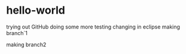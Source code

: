 # hello-world
trying out GitHub
doing some more testing
changing in eclipse
making branch`1

making branch2
